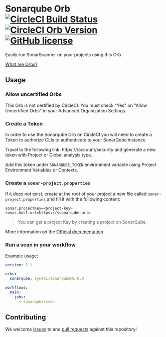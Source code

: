 # Sonarqube Orb  [![CircleCI Build Status](https://circleci.com/gh/syneki/circleci-orbs-sonarqube.svg?style=shield "CircleCI Build Status")](https://circleci.com/gh/syneki/circleci-orbs-sonarqube) [![CircleCI Orb Version](https://badges.circleci.com/orbs/syneki/sonarqube.svg)](https://circleci.com/orbs/registry/orb/syneki/sonarqube) [![GitHub license](https://img.shields.io/badge/license-MIT-blue.svg)](https://raw.githubusercontent.com/syneki/circleci-orbs-sonarqube/main/LICENSE)

Easily run SonarScanner on your projects using this Orb.

[What are Orbs?](https://circleci.com/orbs/)

## Usage

### Allow uncertified Orbs

This Orb is not certified by CircleCI.
You must check "Yes" on "Allow Uncertified Orbs" in your Advanced Organization Settings.

### Create a Token

In order to use the Sonarqube Orb on CircleCI you will need to create a Token to authorize CLIs to authenticate to your SonarQube instance.

Travel to the following link: https://<sonarqube-url>/account/security and generate a new token with Project or Global analysis type.

Add this token under `SONARQUBE_TOKEN` environment variable using Project Environment Variables or Contexts.

### Create a `sonar-project.properties`

If it does not exist, create at the root of your project a new file called `sonar-project.properties` and fill it with the following content:

```properties
sonar.projectKey=<project-key>
sonar.host.url=https://<sonarqube-url>
```

> You can get a project Key by creating a project on SonarQube.

More information on the [Official documentation](https://docs.sonarqube.org/latest/analysis/scan/sonarscanner/)

### Run a scan in your workflow

Example usage:
```yml
version: 2.1

orbs:
  sonarqube: syneki/sonarqube@1.0.0

workflows:
  main:
    jobs:
      - sonarqube/scan
```

## Contributing

We welcome [issues](https://github.com/syneki/circleci-orbs-sonarqube/issues) to and [pull requests](https://github.com/syneki/circleci-orbs-sonarqube/pulls) against this repository!
